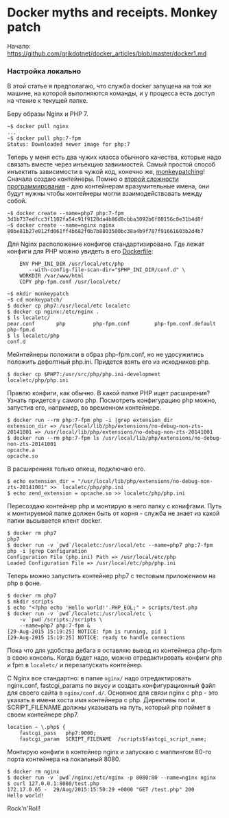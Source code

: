 Docker myths and receipts. Monkey patch
========

Начало: https://github.com/grikdotnet/docker_articles/blob/master/docker1.md

### Настройка локально

В этой статье я предполагаю, что служба docker запущена на той же машине, на которой выполняются команды, и у процесса есть доступ на чтение к текущей папке.

Беру образы Nginx и PHP 7.
```
~$ docker pull nginx
...
~$ docker pull php:7-fpm
Status: Downloaded newer image for php:7
```

Теперь у меня есть два чужих класса обычного качества, которые надо связать вместе через инъекцию завиимостей. Самый простой способ инъектить зависимости в чужой код, конечно же, [monkeypatching](https://ru.wikipedia.org/wiki/Monkey_patch)!
Сначала создаю контейнеры. Помню о [второй сложности программирования](http://martinfowler.com/bliki/TwoHardThings.html) - даю контейнерам вразумительные имена, они будут нужны чтобы контейнеры могли взаимодействовать между собой.
```
~$ docker create --name=php7 php:7-fpm
3d1b737edfcc3f1102fa54c91f9120da4b86d8cbba3092b6f80156c0e31b4d8f
~$ docker create --name=nginx nginx
80be81b27e012fd061ff4b682f0b7b8803500bc38a4b9f787f91661603b2d4b7
```

Для Nginx расположение конфигов стандартизировано. Где лежат конфиги для PHP можно увидеть в его [Dockerfile]((https://github.com/docker-library/php/blob/f5e091ac3815dce80ca496298e0cb94638844b10/7.0/fpm/Dockerfile)):
```
	ENV PHP_INI_DIR /usr/local/etc/php
	   --with-config-file-scan-dir="$PHP_INI_DIR/conf.d" \
	WORKDIR /var/www/html
	COPY php-fpm.conf /usr/local/etc/
```
```
~$ mkdir monkeypatch
~$ cd monkeypatch/
$ docker cp php7:/usr/local/etc localetc
$ docker cp nginx:/etc/nginx .
$ ls localetc/
pear.conf		php			php-fpm.conf		php-fpm.conf.default	php-fpm.d
$ ls localetc/php
conf.d
```
Мейнтейнеры положили в образ php-fpm.conf, но не удосужились положить дефолтный php.ini. Придется взять его из исходников php.

	$ docker cp $PHP7:/usr/src/php/php.ini-development localetc/php/php.ini

Правлю конфиги, как обычно. В какой папке PHP ищет расширения? Узнать придется у самого php.
Посмотреть конфигурацию php можно, запустив его, например, во временном контейнере.
```
$ docker run --rm php:7-fpm php -i |grep extension_dir
extension_dir => /usr/local/lib/php/extensions/no-debug-non-zts-20141001 => /usr/local/lib/php/extensions/no-debug-non-zts-20141001
$ docker run --rm php:7-fpm ls /usr/local/lib/php/extensions/no-debug-non-zts-20141001
opcache.a
opcache.so
```
В расширениях только опкеш, подключаю его. 
```
$ echo extension_dir = "/usr/local/lib/php/extensions/no-debug-non-zts-20141001" >>  localetc/php/php.ini
$ echo zend_extension = opcache.so >> localetc/php/php.ini
```
Пересоздаю контейнер php и монтирую в него папку с конифгами. Путь к монтируемой папке должен быть от корня - служба не знает из какой папки вызывается клент docker.
```
$ docker rm php7
php7
$ docker run -v `pwd`/localetc:/usr/local/etc --name=php7 php:7-fpm php -i |grep Configuration
Configuration File (php.ini) Path => /usr/local/etc/php
Loaded Configuration File => /usr/local/etc/php/php.ini
```
Теперь можно запустить контейнер php7 с тестовым приложением на php в фоне.
```
$ docker rm php7
$ mkdir scripts
$ echo "<?php echo 'Hello world!'.PHP_EOL;" > scripts/test.php
$ docker run -v `pwd`/localetc:/usr/local/etc \
	-v `pwd`/scripts:/scripts \
	--name=php7 php:7-fpm &
[29-Aug-2015 15:19:25] NOTICE: fpm is running, pid 1
[29-Aug-2015 15:19:25] NOTICE: ready to handle connections
```
Пока что для удобства дебага я оставляю вывод из контейнера php-fpm в свою консоль.
Когда будет надо, можно отредактировать конфиги php и fpm в `localetc/` и перезапускать контейнер.

С Nginx все стандартно: в папке `nginx/` надо отредактировать nginx.conf, fastcgi_params по вкусу и создать конфигурационный файл для своего сайта в `nginx/conf.d/`.
Основное для связи nginx с php - это указать в имени хоста имя контейнера с php.
Директивы root и SCRIPT_FILENAME должны указывать на путь, который php поймет в своем контейнере php7.

    location ~ \.php$ {
        fastcgi_pass   php7:9000;
        fastcgi_param  SCRIPT_FILENAME  /scripts$fastcgi_script_name;

Монтирую конфиги в контейнер nginx и запускаю с маппингом 80-го порта контейнера на локальный 8080.

```
$ docker rm nginx
$ docker run -v `pwd`/nginx:/etc/nginx -p 8080:80 --name=nginx nginx 
$ curl 127.0.0.1:8080/test.php
172.17.0.65 -  29/Aug/2015:15:50:29 +0000 "GET /test.php" 200
Hello world!
```
Rock'n'Roll!


